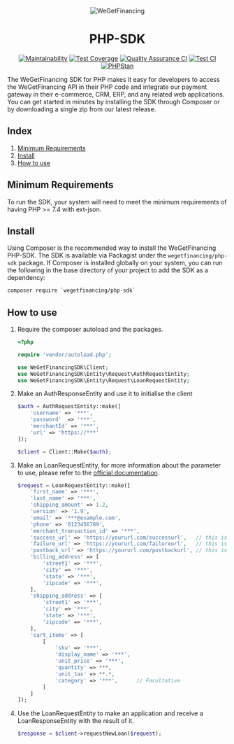 <div align="center">

![WeGetFinancing](https://wegetfinancing.com/static/logo-5c2c832d18c270cfb7944df0504eb609.svg)
# PHP-SDK
[![Maintainability](https://api.codeclimate.com/v1/badges/ace0717d4ceb908017df/maintainability)](https://codeclimate.com/github/WeGetFinancing/php-sdk/maintainability)
[![Test Coverage](https://api.codeclimate.com/v1/badges/ace0717d4ceb908017df/test_coverage)](https://codeclimate.com/github/WeGetFinancing/php-sdk/test_coverage)
[![Quality Assurance CI](https://github.com/WeGetFinancing/php-sdk/actions/workflows/qa.yml/badge.svg)](https://github.com/WeGetFinancing/php-sdk/actions/workflows/qa.yml)
[![Test CI](https://github.com/WeGetFinancing/php-sdk/actions/workflows/test.yml/badge.svg)](https://github.com/WeGetFinancing/php-sdk/actions/workflows/test.yml)
[![PHPStan](https://img.shields.io/badge/PHPStan-Level%208-brightgreen.svg?style=flat&logo=php)](https://shields.io/#/)

</div>

The WeGetFinancing SDK for PHP makes it easy for developers to access the WeGetFinancing API in their PHP code and integrate our payment gateway in their e-commerce, CRM, ERP, and any related web applications.
You can get started in minutes by installing the SDK through Composer or by downloading a single zip from our latest release.

## Index

1. [Minimum Requirements](#Minimum-Requirements)
2. [Install](#Install)
3. [How to use](#How-to-use)

## Minimum Requirements

To run the SDK, your system will need to meet the minimum requirements of having PHP >= 7.4 with ext-json.

## Install

Using Composer is the recommended way to install the  WeGetFinancing PHP-SDK.
The SDK is available via Packagist under the `wegetfinancing/php-sdk` package. 
If Composer is installed globally on your system, you can run the following in the base directory of your project to add the SDK as a dependency:
```bash
composer require `wegetfinancing/php-sdk`
```

## How to use

1. Require the composer autoload and the packages.
    ```php
    <?php
    
    require 'vendor/autoload.php';
    
    use WeGetFinancingSDK\Client;
    use WeGetFinancingSDK\Entity\Request\AuthRequestEntity;
    use WeGetFinancingSDK\Entity\Request\LoanRequestEntity;
    ```
2. Make an AuthResponseEntity and use it to initialise the client
    ```php
    $auth = AuthRequestEntity::make([
        'username' => '***',
        'password'  => '***',
        'merchantId' => '***',
        'url' => 'https://***'
    ]);
    
    $client = Client::Make($auth);
    ```
3. Make an LoanRequestEntity, for more information about the parameter to use, please refer to the [official documentation](https://docs.wegetfinancing.com/backend-integration.html#wegetfinancing-api).
    ```php
    $request = LoanRequestEntity::make([
        'first_name' => '***',
        'last_name' => '***',
        'shipping_amount' => 1.2,
        'version' => '1.9',
        'email' => '***@example.com',
        'phone' => '0123456789',
        'merchant_transaction_id' => '***',
        'success_url' => 'https://yoururl.com/successurl',   // this is facultative
        'failure_url' => 'https://yoururl.com/failureurl',   // this is facultative
        'postback_url' => 'https://yoururl.com/postbackurl', // this is facultative
        'billing_address' => [
            'street1' => '***',
            'city' => '***',
            'state' => '***',
            'zipcode' => '***',
        ],
        'shipping_address' => [
            'street1' => '***',
            'city' => '***',
            'state' => '***',
            'zipcode' => '***',
        ],
        'cart_items' => [
            [
                'sku' => '***',
                'display_name' => '***',
                'unit_price' => '***',
                'quantity' => ***,
                'unit_tax' => **.*,
                'category' => '***',      // Facultative
            ]
        ]
    ]);
    ```
4. Use the LoanRequestEntity to make an application and receive a LoanResponseEntity with the result of it. 
    ```php
    $response = $client->requestNewLoan($request);
    ```

